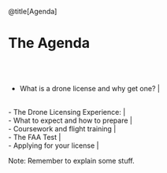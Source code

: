<div class="slide-bg-style-left"></div><div class="slide-bg-style-right"></div>

@title[Agenda]

# The Agenda

<br>
<br>

- What is a drone license and why get one? |
<br>
- The Drone Licensing Experience:          |
<br>
  - What to expect and how to prepare      |
<br>
  - Coursework and flight training         |
<br>
  - The FAA Test                           |
<br>
  - Applying for your license              |


Note:
Remember to explain some stuff.
